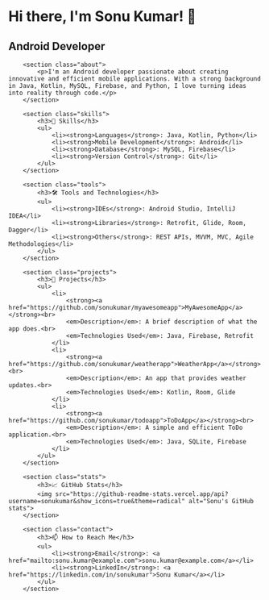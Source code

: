<h1>Hi there, I'm Sonu Kumar! 👋</h1>
        <h2>Android Developer</h2>

        <section class="about">
            <p>I'm an Android developer passionate about creating innovative and efficient mobile applications. With a strong background in Java, Kotlin, MySQL, Firebase, and Python, I love turning ideas into reality through code.</p>
        </section>

        <section class="skills">
            <h3>🚀 Skills</h3>
            <ul>
                <li><strong>Languages</strong>: Java, Kotlin, Python</li>
                <li><strong>Mobile Development</strong>: Android</li>
                <li><strong>Database</strong>: MySQL, Firebase</li>
                <li><strong>Version Control</strong>: Git</li>
            </ul>
        </section>

        <section class="tools">
            <h3>🛠️ Tools and Technologies</h3>
            <ul>
                <li><strong>IDEs</strong>: Android Studio, IntelliJ IDEA</li>
                <li><strong>Libraries</strong>: Retrofit, Glide, Room, Dagger</li>
                <li><strong>Others</strong>: REST APIs, MVVM, MVC, Agile Methodologies</li>
            </ul>
        </section>

        <section class="projects">
            <h3>🌟 Projects</h3>
            <ul>
                <li>
                    <strong><a href="https://github.com/sonukumar/myawesomeapp">MyAwesomeApp</a></strong><br>
                    <em>Description</em>: A brief description of what the app does.<br>
                    <em>Technologies Used</em>: Java, Firebase, Retrofit
                </li>
                <li>
                    <strong><a href="https://github.com/sonukumar/weatherapp">WeatherApp</a></strong><br>
                    <em>Description</em>: An app that provides weather updates.<br>
                    <em>Technologies Used</em>: Kotlin, Room, Glide
                </li>
                <li>
                    <strong><a href="https://github.com/sonukumar/todoapp">ToDoApp</a></strong><br>
                    <em>Description</em>: A simple and efficient ToDo application.<br>
                    <em>Technologies Used</em>: Java, SQLite, Firebase
                </li>
            </ul>
        </section>

        <section class="stats">
            <h3>📈 GitHub Stats</h3>
            <img src="https://github-readme-stats.vercel.app/api?username=sonukumar&show_icons=true&theme=radical" alt="Sonu's GitHub stats">
        </section>

        <section class="contact">
            <h3>📫 How to Reach Me</h3>
            <ul>
                <li><strong>Email</strong>: <a href="mailto:sonu.kumar@example.com">sonu.kumar@example.com</a></li>
                <li><strong>LinkedIn</strong>: <a href="https://linkedin.com/in/sonukumar">Sonu Kumar</a></li>
            </ul>
        </section>
